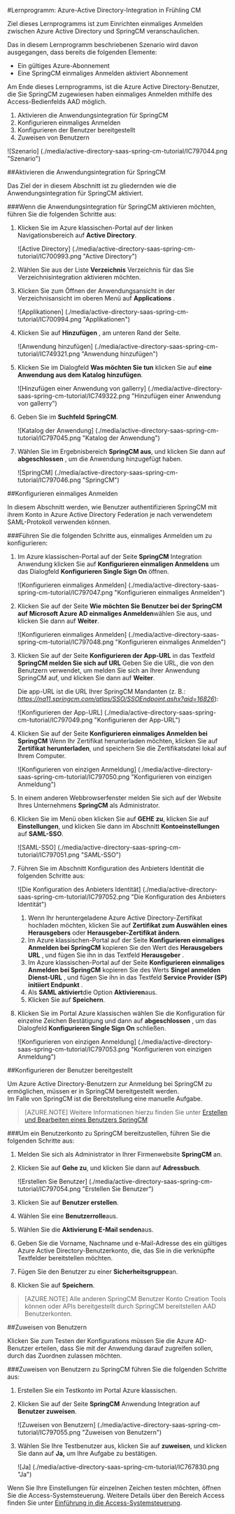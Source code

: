 <properties 
    pageTitle="Lernprogramm: Azure-Active Directory-Integration in Frühling CM | Microsoft Azure" 
    description="Erfahren Sie, wie Frühling CM mit Azure Active Directory verwenden, aktivieren Sie einmaliges Anmelden, automatisierte Bereitstellung und mehr!" 
    services="active-directory" 
    authors="jeevansd"  
    documentationCenter="na" 
    manager="femila"/>
<tags 
    ms.service="active-directory" 
    ms.devlang="na" 
    ms.topic="article" 
    ms.tgt_pltfrm="na" 
    ms.workload="identity" 
    ms.date="09/19/2016" 
    ms.author="jeedes" />

#<a name="tutorial-azure-active-directory-integration-with-spring-cm"></a>Lernprogramm: Azure-Active Directory-Integration in Frühling CM
  
Ziel dieses Lernprogramms ist zum Einrichten einmaliges Anmelden zwischen Azure Active Directory und SpringCM veranschaulichen.
  
Das in diesem Lernprogramm beschriebenen Szenario wird davon ausgegangen, dass bereits die folgenden Elemente:

-   Ein gültiges Azure-Abonnement
-   Eine SpringCM einmaliges Anmelden aktiviert Abonnement
  
Am Ende dieses Lernprogramms, ist die Azure Active Directory-Benutzer, die Sie SpringCM zugewiesen haben einmaliges Anmelden mithilfe des Access-Bedienfelds AAD möglich.

1.  Aktivieren die Anwendungsintegration für SpringCM
2.  Konfigurieren einmaliges Anmelden
3.  Konfigurieren der Benutzer bereitgestellt
4.  Zuweisen von Benutzern

![Szenario] (./media/active-directory-saas-spring-cm-tutorial/IC797044.png "Szenario")

##<a name="enabling-the-application-integration-for-springcm"></a>Aktivieren die Anwendungsintegration für SpringCM
  
Das Ziel der in diesem Abschnitt ist zu gliedernden wie die Anwendungsintegration für SpringCM aktiviert.

###<a name="to-enable-the-application-integration-for-springcm-perform-the-following-steps"></a>Wenn die Anwendungsintegration für SpringCM aktivieren möchten, führen Sie die folgenden Schritte aus:

1.  Klicken Sie im Azure klassischen-Portal auf der linken Navigationsbereich auf **Active Directory**.

    ![Active Directory] (./media/active-directory-saas-spring-cm-tutorial/IC700993.png "Active Directory")

2.  Wählen Sie aus der Liste **Verzeichnis** Verzeichnis für das Sie Verzeichnisintegration aktivieren möchten.

3.  Klicken Sie zum Öffnen der Anwendungsansicht in der Verzeichnisansicht im oberen Menü auf **Applications** .

    ![Applikationen] (./media/active-directory-saas-spring-cm-tutorial/IC700994.png "Applikationen")

4.  Klicken Sie auf **Hinzufügen** , am unteren Rand der Seite.

    ![Anwendung hinzufügen] (./media/active-directory-saas-spring-cm-tutorial/IC749321.png "Anwendung hinzufügen")

5.  Klicken Sie im Dialogfeld **Was möchten Sie tun** klicken Sie auf **eine Anwendung aus dem Katalog hinzufügen**.

    ![Hinzufügen einer Anwendung von gallerry] (./media/active-directory-saas-spring-cm-tutorial/IC749322.png "Hinzufügen einer Anwendung von gallerry")

6.  Geben Sie im **Suchfeld** **SpringCM**.

    ![Katalog der Anwendung] (./media/active-directory-saas-spring-cm-tutorial/IC797045.png "Katalog der Anwendung")

7.  Wählen Sie im Ergebnisbereich **SpringCM aus**, und klicken Sie dann auf **abgeschlossen** , um die Anwendung hinzugefügt haben.

    ![SpringCM] (./media/active-directory-saas-spring-cm-tutorial/IC797046.png "SpringCM")

##<a name="configuring-single-sign-on"></a>Konfigurieren einmaliges Anmelden
  
In diesem Abschnitt werden, wie Benutzer authentifizieren SpringCM mit ihrem Konto in Azure Active Directory Federation je nach verwendetem SAML-Protokoll verwenden können.

###<a name="to-configure-single-sign-on-perform-the-following-steps"></a>Führen Sie die folgenden Schritte aus, einmaliges Anmelden um zu konfigurieren:

1.  Im Azure klassischen-Portal auf der Seite **SpringCM** Integration Anwendung klicken Sie auf **Konfigurieren einmaligen Anmeldens** um das Dialogfeld **Konfigurieren Single Sign On** öffnen.

    ![Konfigurieren einmaliges Anmelden] (./media/active-directory-saas-spring-cm-tutorial/IC797047.png "Konfigurieren einmaliges Anmelden")

2.  Klicken Sie auf der Seite **Wie möchten Sie Benutzer bei der SpringCM auf** **Microsoft Azure AD einmaliges Anmelden**wählen Sie aus, und klicken Sie dann auf **Weiter**.

    ![Konfigurieren einmaliges Anmelden] (./media/active-directory-saas-spring-cm-tutorial/IC797048.png "Konfigurieren einmaliges Anmelden")

3.  Klicken Sie auf der Seite **Konfigurieren der App-URL** in das Textfeld **SpringCM melden Sie sich auf URL** Geben Sie die URL, die von den Benutzern verwendet, um melden Sie sich an Ihrer Anwendung SpringCM auf, und klicken Sie dann auf **Weiter**. 

    Die app-URL ist die URL Ihrer SpringCM Mandanten (z. B.: *https://na11.springcm.com/atlas/SSO/SSOEndpoint.ashx?aid=16826*):

    ![Konfigurieren der App-URL] (./media/active-directory-saas-spring-cm-tutorial/IC797049.png "Konfigurieren der App-URL")

4.  Klicken Sie auf der Seite **Konfigurieren einmaliges Anmelden bei SpringCM** Wenn Ihr Zertifikat herunterladen möchten, klicken Sie auf **Zertifikat herunterladen**, und speichern Sie die Zertifikatsdatei lokal auf Ihrem Computer.

    ![Konfigurieren von einzigen Anmeldung] (./media/active-directory-saas-spring-cm-tutorial/IC797050.png "Konfigurieren von einzigen Anmeldung")

5.  In einem anderen Webbrowserfenster melden Sie sich auf der Website Ihres Unternehmens **SpringCM** als Administrator.

6.  Klicken Sie im Menü oben klicken Sie auf **GEHE zu**, klicken Sie auf **Einstellungen**, und klicken Sie dann im Abschnitt **Kontoeinstellungen** auf **SAML-SSO**.

    ![SAML-SSO] (./media/active-directory-saas-spring-cm-tutorial/IC797051.png "SAML-SSO")

7.  Führen Sie im Abschnitt Konfiguration des Anbieters Identität die folgenden Schritte aus:

    ![Die Konfiguration des Anbieters Identität] (./media/active-directory-saas-spring-cm-tutorial/IC797052.png "Die Konfiguration des Anbieters Identität")

    1.  Wenn Ihr heruntergeladene Azure Active Directory-Zertifikat hochladen möchten, klicken Sie auf **Zertifikat zum Auswählen eines Herausgebers** oder **Herausgeber-Zertifikat ändern**.
    2.  Im Azure klassischen-Portal auf der Seite **Konfigurieren einmaliges Anmelden bei SpringCM** kopieren Sie den Wert des **Herausgebers URL** , und fügen Sie ihn in das Textfeld **Herausgeber** .
    3.  Im Azure klassischen-Portal auf der Seite **Konfigurieren einmaliges Anmelden bei SpringCM** kopieren Sie des Werts **Singel anmelden Dienst-URL** , und fügen Sie ihn in das Textfeld **Service Provider (SP) initiiert Endpunkt** .
    4.  Als **SAML aktiviert**die Option **Aktivieren**aus.
    5.  Klicken Sie auf **Speichern**.

8.  Klicken Sie im Portal Azure klassischen wählen Sie die Konfiguration für einzelne Zeichen Bestätigung und dann auf **abgeschlossen** , um das Dialogfeld **Konfigurieren Single Sign On** schließen.

    ![Konfigurieren von einzigen Anmeldung] (./media/active-directory-saas-spring-cm-tutorial/IC797053.png "Konfigurieren von einzigen Anmeldung")

##<a name="configuring-user-provisioning"></a>Konfigurieren der Benutzer bereitgestellt
  
Um Azure Active Directory-Benutzern zur Anmeldung bei SpringCM zu ermöglichen, müssen er in SpringCM bereitgestellt werden.  
Im Falle von SpringCM ist die Bereitstellung eine manuelle Aufgabe.

>[AZURE.NOTE] Weitere Informationen hierzu finden Sie unter [Erstellen und Bearbeiten eines Benutzers SpringCM](http://knowledge.springcm.com/create-and-edit-a-springcm-user)

###<a name="to-provision-a-user-account-to-springcm-perform-the-following-steps"></a>Um ein Benutzerkonto zu SpringCM bereitzustellen, führen Sie die folgenden Schritte aus:

1.  Melden Sie sich als Administrator in Ihrer Firmenwebsite **SpringCM** an.

2.  Klicken Sie auf **Gehe zu**, und klicken Sie dann auf **Adressbuch**.

    ![Erstellen Sie Benutzer] (./media/active-directory-saas-spring-cm-tutorial/IC797054.png "Erstellen Sie Benutzer")

3.  Klicken Sie auf **Benutzer erstellen**.

4.  Wählen Sie eine **Benutzerrolle**aus.

5.  Wählen Sie die **Aktivierung E-Mail senden**aus.

6.  Geben Sie die Vorname, Nachname und e-Mail-Adresse des ein gültiges Azure Active Directory-Benutzerkonto, die, das Sie in die verknüpfte Textfelder bereitstellen möchten.

7.  Fügen Sie den Benutzer zu einer **Sicherheitsgruppe**an.

8.  Klicken Sie auf **Speichern**.

>[AZURE.NOTE] Alle anderen SpringCM Benutzer Konto Creation Tools können oder APIs bereitgestellt durch SpringCM bereitstellen AAD Benutzerkonten.

##<a name="assigning-users"></a>Zuweisen von Benutzern
  
Klicken Sie zum Testen der Konfigurations müssen Sie die Azure AD-Benutzer erteilen, dass Sie mit der Anwendung darauf zugreifen sollen, durch das Zuordnen zulassen möchten.

###<a name="to-assign-users-to-springcm-perform-the-following-steps"></a>Zuweisen von Benutzern zu SpringCM führen Sie die folgenden Schritte aus:

1.  Erstellen Sie ein Testkonto im Portal Azure klassischen.

2.  Klicken Sie auf der Seite **SpringCM** Anwendung Integration auf **Benutzer zuweisen**.

    ![Zuweisen von Benutzern] (./media/active-directory-saas-spring-cm-tutorial/IC797055.png "Zuweisen von Benutzern")

3.  Wählen Sie Ihre Testbenutzer aus, klicken Sie auf **zuweisen**, und klicken Sie dann auf **Ja,** um Ihre Aufgabe zu bestätigen.

    ![Ja] (./media/active-directory-saas-spring-cm-tutorial/IC767830.png "Ja")
  
Wenn Sie Ihre Einstellungen für einzelnen Zeichen testen möchten, öffnen Sie die Access-Systemsteuerung. Weitere Details über den Bereich Access finden Sie unter [Einführung in die Access-Systemsteuerung](active-directory-saas-access-panel-introduction.md).




